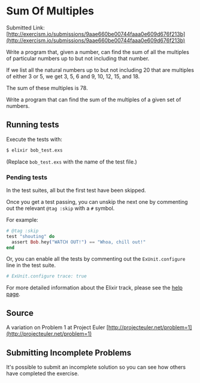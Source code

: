 # Sum Of Multiples

Submitted Link: [http://exercism.io/submissions/9aae660be00744faaa0e609d676f213b](http://exercism.io/submissions/9aae660be00744faaa0e609d676f213b)

Write a program that, given a number, can find the sum of all the multiples of particular numbers up to but not including that number.

If we list all the natural numbers up to but not including 20 that are
multiples of either 3 or 5, we get 3, 5, 6 and 9, 10, 12, 15, and 18.

The sum of these multiples is 78.

Write a program that can find the sum of the multiples of a given set of
numbers.

## Running tests

Execute the tests with:

```bash
$ elixir bob_test.exs
```

(Replace `bob_test.exs` with the name of the test file.)


### Pending tests

In the test suites, all but the first test have been skipped.

Once you get a test passing, you can unskip the next one by
commenting out the relevant `@tag :skip` with a `#` symbol.

For example:

```elixir
# @tag :skip
test "shouting" do
  assert Bob.hey("WATCH OUT!") == "Whoa, chill out!"
end
```

Or, you can enable all the tests by commenting out the
`ExUnit.configure` line in the test suite.

```elixir
# ExUnit.configure trace: true
```

For more detailed information about the Elixir track, please
see the [help page](http://exercism.io/languages/elixir).

## Source

A variation on Problem 1 at Project Euler [http://projecteuler.net/problem=1](http://projecteuler.net/problem=1)

## Submitting Incomplete Problems
It's possible to submit an incomplete solution so you can see how others have completed the exercise.
